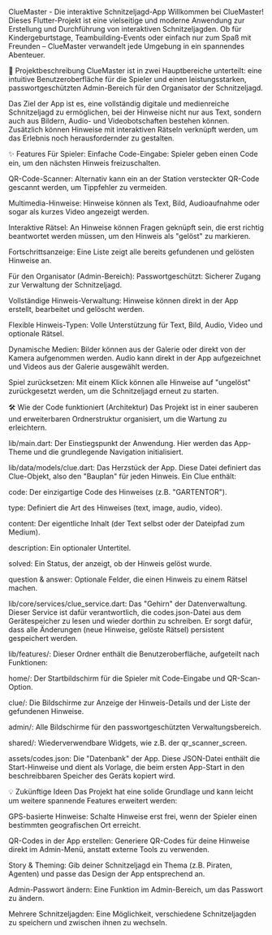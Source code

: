 ClueMaster - Die interaktive Schnitzeljagd-App
Willkommen bei ClueMaster! Dieses Flutter-Projekt ist eine vielseitige und moderne Anwendung zur Erstellung und Durchführung von interaktiven Schnitzeljagden. Ob für Kindergeburtstage, Teambuilding-Events oder einfach nur zum Spaß mit Freunden – ClueMaster verwandelt jede Umgebung in ein spannendes Abenteuer.

🚀 Projektbeschreibung
ClueMaster ist in zwei Hauptbereiche unterteilt: eine intuitive Benutzeroberfläche für die Spieler und einen leistungsstarken, passwortgeschützten Admin-Bereich für den Organisator der Schnitzeljagd.

Das Ziel der App ist es, eine vollständig digitale und medienreiche Schnitzeljagd zu ermöglichen, bei der Hinweise nicht nur aus Text, sondern auch aus Bildern, Audio- und Videobotschaften bestehen können. Zusätzlich können Hinweise mit interaktiven Rätseln verknüpft werden, um das Erlebnis noch herausfordernder zu gestalten.

✨ Features
Für Spieler:
Einfache Code-Eingabe: Spieler geben einen Code ein, um den nächsten Hinweis freizuschalten.

QR-Code-Scanner: Alternativ kann ein an der Station versteckter QR-Code gescannt werden, um Tippfehler zu vermeiden.

Multimedia-Hinweise: Hinweise können als Text, Bild, Audioaufnahme oder sogar als kurzes Video angezeigt werden.

Interaktive Rätsel: An Hinweise können Fragen geknüpft sein, die erst richtig beantwortet werden müssen, um den Hinweis als "gelöst" zu markieren.

Fortschrittsanzeige: Eine Liste zeigt alle bereits gefundenen und gelösten Hinweise an.

Für den Organisator (Admin-Bereich):
Passwortgeschützt: Sicherer Zugang zur Verwaltung der Schnitzeljagd.

Vollständige Hinweis-Verwaltung: Hinweise können direkt in der App erstellt, bearbeitet und gelöscht werden.

Flexible Hinweis-Typen: Volle Unterstützung für Text, Bild, Audio, Video und optionale Rätsel.

Dynamische Medien: Bilder können aus der Galerie oder direkt von der Kamera aufgenommen werden. Audio kann direkt in der App aufgezeichnet und Videos aus der Galerie ausgewählt werden.

Spiel zurücksetzen: Mit einem Klick können alle Hinweise auf "ungelöst" zurückgesetzt werden, um die Schnitzeljagd erneut zu starten.

🛠️ Wie der Code funktioniert (Architektur)
Das Projekt ist in einer sauberen und erweiterbaren Ordnerstruktur organisiert, um die Wartung zu erleichtern.

lib/main.dart: Der Einstiegspunkt der Anwendung. Hier werden das App-Theme und die grundlegende Navigation initialisiert.

lib/data/models/clue.dart: Das Herzstück der App. Diese Datei definiert das Clue-Objekt, also den "Bauplan" für jeden Hinweis. Ein Clue enthält:

code: Der einzigartige Code des Hinweises (z.B. "GARTENTOR").

type: Definiert die Art des Hinweises (text, image, audio, video).

content: Der eigentliche Inhalt (der Text selbst oder der Dateipfad zum Medium).

description: Ein optionaler Untertitel.

solved: Ein Status, der anzeigt, ob der Hinweis gelöst wurde.

question & answer: Optionale Felder, die einen Hinweis zu einem Rätsel machen.

lib/core/services/clue_service.dart: Das "Gehirn" der Datenverwaltung. Dieser Service ist dafür verantwortlich, die codes.json-Datei aus dem Gerätespeicher zu lesen und wieder dorthin zu schreiben. Er sorgt dafür, dass alle Änderungen (neue Hinweise, gelöste Rätsel) persistent gespeichert werden.

lib/features/: Dieser Ordner enthält die Benutzeroberfläche, aufgeteilt nach Funktionen:

home/: Der Startbildschirm für die Spieler mit Code-Eingabe und QR-Scan-Option.

clue/: Die Bildschirme zur Anzeige der Hinweis-Details und der Liste der gefundenen Hinweise.

admin/: Alle Bildschirme für den passwortgeschützten Verwaltungsbereich.

shared/: Wiederverwendbare Widgets, wie z.B. der qr_scanner_screen.

assets/codes.json: Die "Datenbank" der App. Diese JSON-Datei enthält die Start-Hinweise und dient als Vorlage, die beim ersten App-Start in den beschreibbaren Speicher des Geräts kopiert wird.

💡 Zukünftige Ideen
Das Projekt hat eine solide Grundlage und kann leicht um weitere spannende Features erweitert werden:

GPS-basierte Hinweise: Schalte Hinweise erst frei, wenn der Spieler einen bestimmten geografischen Ort erreicht.

QR-Codes in der App erstellen: Generiere QR-Codes für deine Hinweise direkt im Admin-Menü, anstatt externe Tools zu verwenden.

Story & Theming: Gib deiner Schnitzeljagd ein Thema (z.B. Piraten, Agenten) und passe das Design der App entsprechend an.

Admin-Passwort ändern: Eine Funktion im Admin-Bereich, um das Passwort zu ändern.

Mehrere Schnitzeljagden: Eine Möglichkeit, verschiedene Schnitzeljagden zu speichern und zwischen ihnen zu wechseln.
